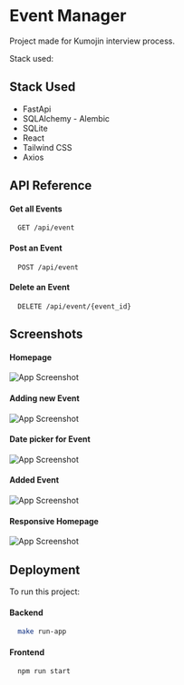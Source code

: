 
# Event Manager

Project made for Kumojin interview process.

Stack used:



## Stack Used

- FastApi
- SQLAlchemy - Alembic
- SQLite
- React
- Tailwind CSS
- Axios


## API Reference

#### Get all Events

```http
  GET /api/event
```

#### Post an Event

```http
  POST /api/event
```

#### Delete an Event

```http
  DELETE /api/event/{event_id}
```


## Screenshots

#### Homepage
![App Screenshot](https://github.com/rabih96/Kumojin/blob/master/Screenshots/screenshot_1.png)

#### Adding new Event
![App Screenshot](https://github.com/rabih96/Kumojin/blob/master/Screenshots/screenshot_2.png)

#### Date picker for Event
![App Screenshot](https://github.com/rabih96/Kumojin/blob/master/Screenshots/screenshot_3.png)

#### Added Event
![App Screenshot](https://github.com/rabih96/Kumojin/blob/master/Screenshots/screenshot_4.png)

#### Responsive Homepage
![App Screenshot](https://github.com/rabih96/Kumojin/blob/master/Screenshots/screenshot_5.png)


## Deployment

To run this project:

#### Backend
```bash
  make run-app
```

#### Frontend
```bash
  npm run start
```

